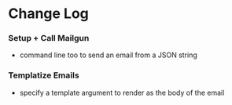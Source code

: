 # Change Log

### Setup + Call Mailgun
- command line too to send an email from a JSON string

### Templatize Emails
- specify a template argument to render as the body of the email

